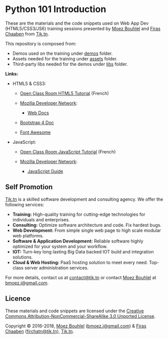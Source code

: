 Python 101 Introduction
=======================

These are the materials and the code snippets used on Web App Dev
(HTML5/CSS3/JS6) training sessions presented by
[Moez Bouhlel](https://lejenome.github.io/) and
[Firas Chaaben](https://firchatn.tik.tn/) from [Tik.tn](https://tik.tn).

This repository is composed from:

- Demos used on the training under [demos](demos/) folder.
- Assets needed for the training under [assets](assets/) folder.
- Third-party libs needed for the demos under [libs](libs/) folder.

**Links:**

- HTML5 & CSS3:

  - [Open Class Room HTML5 Tutorial](https://openclassrooms.com/courses/apprenez-a-creer-votre-site-web-avec-html5-et-css3)
    (French)
  - [Mozilla Developer Network](https://developer.mozilla.org/en-US/):

    - [Web Docs](https://developer.mozilla.org/en-US/docs/Web)

  - [Bootstrap 4 Doc](https://getbootstrap.com/docs/4.0/)
  - [Font Awesome](https://fontawesome.com/icons)

- JavaScript:

  - [Open Class Room JavaScript Tutorial](https://openclassrooms.com/courses/dynamisez-vos-sites-web-avec-javascript)
    (French)
  - [Mozilla Developer Network](https://developer.mozilla.org/en-US/):

    - [JavaScript Guide](https://developer.mozilla.org/en-US/docs/Web/JavaScript)

Self Promotion
--------------

[Tik.tn](https://tik.tn) is a skilled software development and consulting
agency. We offer the following services:

- **Training:**
  High-quality training for cutting-edge technologies for individuals and
  enterprises.
- **Consulting:**
  Optimize software architecture and code. Fix hardest bugs.
- **Web Development:**
  From simple single web page to high scale modular web platforms.
- **Software & Application Development:**
  Reliable software highly optimized for your system and your workflow.
- **IOT:**
  Turn-key long lasting Big Data backed IOT build and integration solutions.
- **Cloud & Web Hosting:**
  PaaS hosting solution to meet every need. Top-class server administration
  services.

For more details, contact us at <contact@tik.tn> or contact [Moez
Bouhlel](https://lejenome.github.io/) at <bmoez.j@gmail.com>.

Licence
-------

These materials and code snippets are licensed under the
[Creative Commons Attribution-NonCommercial-ShareAlike 3.0 Unported License](http://creativecommons.org/licenses/by-nc-sa/3.0/).

Copyright © 2016-2018, [Moez Bouhlel](https://lejenome.github.io/)
(<bmoez.j@gmail.com>) & [Firas Chaaben](https://lejenome.github.io/)
(<firchatn@tik.tn>), [Tik.tn](https://tik.tn).
